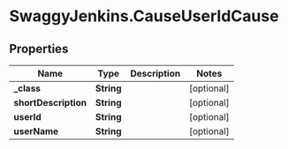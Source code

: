 # SwaggyJenkins.CauseUserIdCause

## Properties

Name | Type | Description | Notes
------------ | ------------- | ------------- | -------------
**_class** | **String** |  | [optional] 
**shortDescription** | **String** |  | [optional] 
**userId** | **String** |  | [optional] 
**userName** | **String** |  | [optional] 


